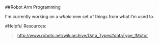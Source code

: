 ##Robot Arm Programming 

I'm currently working on a *whole* new set of things from what I'm used to.

#Helpful Resources:
> http://www.robotc.net/wikiarchive/Data_Types#dataType_tMotor

